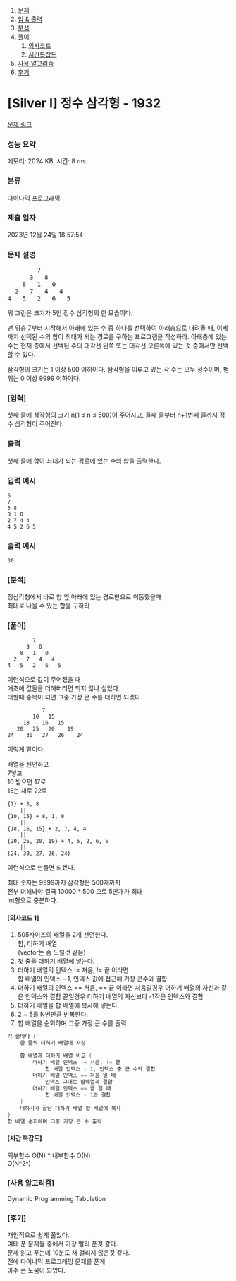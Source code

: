 1. [문제](#silver-i-정수-삼각형---1932)
2. [입 & 출력](#입력)
3. [분석](#분석)
4. [풀이](#풀이)
    1. [의사코드](#의사코드-1)
    2. [시간복잡도](#시간-복잡도)
5. [사용 알고리즘](#사용-알고리즘)
6. [후기](#후기)

# [Silver I] 정수 삼각형 - 1932 

[문제 링크](https://www.acmicpc.net/problem/1932) 

### 성능 요약

메모리: 2024 KB, 시간: 8 ms

### 분류

다이나믹 프로그래밍

### 제출 일자

2023년 12월 24일 18:57:54

### 문제 설명

<pre>        7
      3   8
    8   1   0
  2   7   4   4
4   5   2   6   5</pre>

<p>위 그림은 크기가 5인 정수 삼각형의 한 모습이다.</p>

<p>맨 위층 7부터 시작해서 아래에 있는 수 중 하나를 선택하여 아래층으로 내려올 때, 이제까지 선택된 수의 합이 최대가 되는 경로를 구하는 프로그램을 작성하라. 아래층에 있는 수는 현재 층에서 선택된 수의 대각선 왼쪽 또는 대각선 오른쪽에 있는 것 중에서만 선택할 수 있다.</p>

<p>삼각형의 크기는 1 이상 500 이하이다. 삼각형을 이루고 있는 각 수는 모두 정수이며, 범위는 0 이상 9999 이하이다.</p>

### [입력] 

 <p>첫째 줄에 삼각형의 크기 n(1 ≤ n ≤ 500)이 주어지고, 둘째 줄부터 n+1번째 줄까지 정수 삼각형이 주어진다.</p>

### 출력 

 <p>첫째 줄에 합이 최대가 되는 경로에 있는 수의 합을 출력한다.</p>

### 입력 예시

```
5
7
3 8
8 1 0
2 7 4 4
4 5 2 6 5
```

### 출력 예시

```
30
```

### [분석]

정삼각형에서 바로 양 옆 아래에 있는 경로만으로 이동했을때   
최대로 나올 수 있는 합을 구하라

### [풀이]

```
        7
      3   8
    8   1   0
  2   7   4   4
4   5   2   6   5
```
이런식으로 값이 주어졌을 때   
애초에 값들을 더해버리면 되지 않나 싶었다.   
더할때 중복이 되면 그중 가장 큰 수를 더하면 되겠다.   

```
           7
        10   15
     18    16   15
   20   25   20    19
24    30   27   26    24   
```
이렇게 말이다.   

배열을 선언하고   
7넣고   
10 받으면 17로   
15는 새로 22로   

```
{7} + 3, 8
    ||
{10, 15} + 8, 1, 0
    ||
{18, 16, 15} + 2, 7, 4, 4
    ||
{20, 25, 20, 19} + 4, 5, 2, 6, 5
    ||
{24, 30, 27, 26, 24}
```

이런식으로 만들면 되겠다.   

최대 숫자는 9999까지 삼각형은 500개까지   
전부 더해봐야 결국 10000 * 500 으로 5만개가 최대   
int형으로 충분하다.   

#### [의사코드 1]
1. 505사이즈의 배열을 2개 선언한다.   
    합, 더하기 배열   
    (vector는 좀 느릴것 같음)   
2. 첫 줄을 더하기 배열에 넣는다.   
3. 더하기 배열의 인덱스 != 처음, != 끝 이라면   
    합 배열의 인덱스 - 1, 인덱스 값에 접근해 가장 큰수와 결합  
4. 더하기 배열의 인덱스 == 처음, == 끝 이라면
    처음일경우 더하기 배열의 자신과 같은 인덱스와 결합
    끝일경우 더하기 배열의 자신보다 -1작은 인덱스와 결합
5. 더하기 배열을 합 배열에 복사해 넣는다.
6. 2 ~ 5를 N번만큼 반복한다.
7. 합 배열을 순회하며 그중 가장 큰 수를 출력

```c++
각 줄마다 {
    한 줄씩 더하기 배열에 저장

    합 배열과 더하기 배열 비교 {
        더하기 배열 인덱스 != 처음, != 끝
            합 배열 인덱스 - 1, 인덱스 중 큰 수와 결합
        더하기 배열 인덱스 == 처음 일 때
            인덱스 그대로 합배열과 결합
        더하기 배열 인덱스 == 끝 일 때
            합 배열 인덱스 - 1과 결합
    }
    더하기가 끝난 더하기 배열 합 배열에 복사
}
합 배열 순회하며 그중 가장 큰 수 출력

```

#### [시간 복잡도]

외부함수 O(N) * 내부함수 O(N)   
O(N^2^)   

### [사용 알고리즘]

Dynamic Programming
    Tabulation

### [후기]

개인적으로 쉽게 풀었다.   
여태 푼 문제들 중에서 가장 빨리 푼것 같다.   
문제 읽고 푸는데 10분도 채 걸리지 않은것 같다.   
전에 다이나믹 프로그래밍 문제를 푼게   
아주 큰 도움이 되었다.   